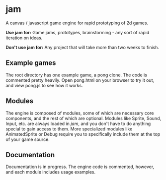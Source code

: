 jam
===
A canvas / javascript game engine for rapid prototyping of 2d games.

**Use jam for:** Game jams, prototypes, brainstorming - any sort of rapid iteration on ideas. 

**Don't use jam for:** Any project that will take more than two weeks to finish.

Example games
-------------
The root directory has one example game, a pong clone. The code is commented pretty heavily.
Open pong.html on your browser to try it out, and view pong.js to see how it works.

Modules
-------
The engine is composed of modules, some of which are necessary core components, and the rest of which are optional.
Modules like Sprite, Sound, Input, etc. are always loaded in *jam*, and you don't have to do anything special to gain access to them.
More specialized modules like AnimatedSprite or Debug require you to specifically include them at the top of your game source.

Documentation
-------------
Documentation is in progress. The engine code is commented, however, and each module includes usage examples.